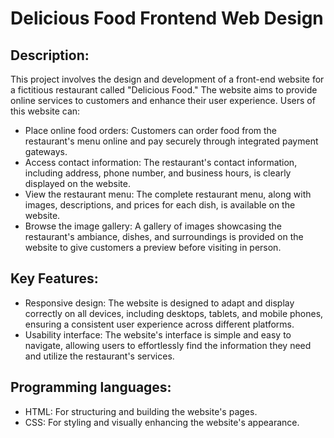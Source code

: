 # Delicious Food Frontend Web Design

## Description:
This project involves the design and development of a front-end website for a fictitious restaurant called "Delicious Food." The website aims to provide online services to customers and enhance their user experience.
Users of this website can:
- Place online food orders: Customers can order food from the restaurant's menu online and pay securely through integrated payment gateways.
- Access contact information: The restaurant's contact information, including address, phone number, and business hours, is clearly displayed on the website.
- View the restaurant menu: The complete restaurant menu, along with images, descriptions, and prices for each dish, is available on the website.
- Browse the image gallery: A gallery of images showcasing the restaurant's ambiance, dishes, and surroundings is provided on the website to give customers a preview before visiting in person.

## Key Features:
- Responsive design: The website is designed to adapt and display correctly on all devices, including desktops, tablets, and mobile phones, ensuring a consistent user experience across different platforms.
- Usability interface: The website's interface is simple and easy to navigate, allowing users to effortlessly find the information they need and utilize the restaurant's services.

##	Programming languages: 
- HTML: For structuring and building the website's pages.
- CSS: For styling and visually enhancing the website's appearance.
